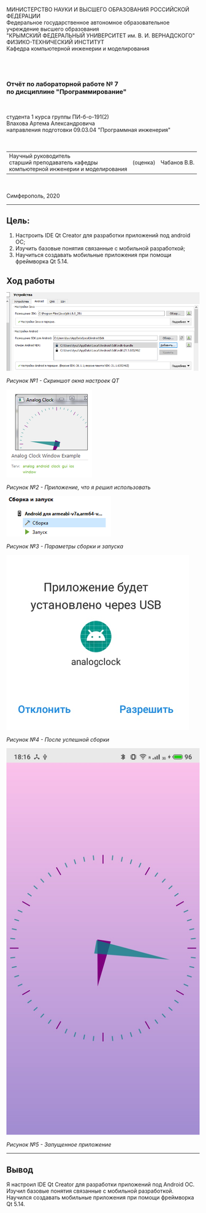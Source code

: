 МИНИСТЕРСТВО НАУКИ И ВЫСШЕГО ОБРАЗОВАНИЯ РОССИЙСКОЙ ФЕДЕРАЦИИ\
Федеральное государственное автономное образовательное учреждение высшего образования\
"КРЫМСКИЙ ФЕДЕРАЛЬНЫЙ УНИВЕРСИТЕТ им. В. И. ВЕРНАДСКОГО"\
ФИЗИКО-ТЕХНИЧЕСКИЙ ИНСТИТУТ\
Кафедра компьютерной инженерии и моделирования\
<br/><br/>
​
### Отчёт по лабораторной работе № 7<br/> по дисциплине "Программирование"
<br/>

студента 1 курса группы ПИ-б-о-191(2)\
Влахова Артема Александровича\
направления подготовки 09.03.04 "Программная инженерия"\
<br/>
​
<table>
<tr><td>Научный руководитель<br/> старший преподаватель кафедры<br/>компьютерной инженерии и моделирования</td>
<td>(оценка)</td>
<td>Чабанов В.В.</td>
</tr>
</table>
<br/><br/>
​
Симферополь, 2020

* * *

## Цель:
1. Настроить IDE Qt Creator для разработки приложений под android ОС;
2. Изучить базовые понятия связанные с мобильной разработкой;
3. Научиться создавать мобильные приложения при помощи фреймворка Qt 5.14.

## Ход работы

![Изображение№1](./Screenshots/1.png)

_Рисунок №1 - Скриншот окна настроек QT_

![Изображение№2](./Screenshots/2.png)

_Рисунок №2 - Приложение, что я решил использовать_

![Изображение№3](./Screenshots/3.png)

_Рисунок №3 - Параметры сборки и запуска_

![Изображение№4](./Screenshots/4.jpg)

_Рисунок №4 - После успешной сборки_

![Изображение№5](./Screenshots/5.jpg)

_Рисунок №5 - Запущенное приложение_

* * *

## Вывод

Я настроил IDE Qt Creator для разработки приложений под Android OC. Изучил базовые понятия связанные с мобильной разработкой. Научился создавать мобильные приложения при помощи фреймворка Qt 5.14.
